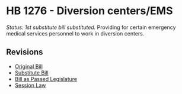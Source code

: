# HB 1276 - Diversion centers/EMS
*Status: 1st substitute bill substituted.*
Providing for certain emergency medical services personnel to work in diversion centers.

## Revisions
* [Original Bill](1/)
* [Substitute Bill](S/)
* [Bill as Passed Legislature](S.PL/)
* [Session Law](S.SL/)